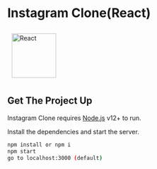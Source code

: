 # Instagram Clone(React)
<img style="margin: 10px" src="https://www.vectorlogo.zone/logos/reactjs/reactjs-ar21.svg" alt="React" height="100" /> 

## Get The Project Up

Instagram Clone requires [Node.js](https://nodejs.org/) v12+ to run.

Install the dependencies and start the server.

```sh
npm install or npm i
npm start
go to localhost:3000 (default)
```
